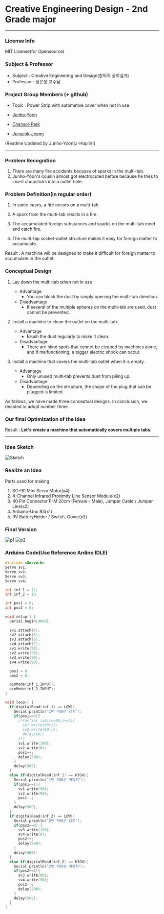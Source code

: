 Creative Engineering Design - 2nd Grade major
==========
*****
### License Info
MIT License(for Opensource)

### Subject & Professor

- Subject : Creative Engineering and Design(창의적 공학설계)
- Professor : 정은성 교수님

### Project Group Members (+ github)

- Topic : Power Strip with automative cover when not in use

- [Junho-Yoon](https://github.com/J-hoplin1)

- [Chansol-Park](https://github.com/PnutButter-Jelly)

- [Junseok-Jeong](https://github.com/dpan0883)

(Readme Updated by Junho-Yoon(J-Hoplin))
****

### Problem Recognition

1. There are many fire accidents because of sparks in the multi-tab.
2. Junho-Yoon's cousin almost got electrocuted before because he tries to insert chopsticks into a outlet hole.

### Problem Definition(in regular order)

1. In some cases, a fire occurs on a multi-tab.


2. A spark from the multi-tab results in a fire.


3. The accumulated foreign substances and sparks on the multi-tab meet and catch fire.

4. The multi-tap socket-outlet structure makes it easy for foreign matter to accumulate.

Result : A machine will be designed to make it difficult for foreign matter to accumulate in the outlet.

### Conceptual Design

1. Lay down the multi-tab when not in use
    
    -   Advantage 
        -   You can block the dust by simply opening the multi-tab direction.
    - Disadvantage
        -   If several of the multiple spheres on the multi-tab are used, dust cannot be prevented.
2. Install a machine to clean the outlet on the multi-tab.
    -   Advantage
        -   Brush the dust regularly to make it clean.
    -   Disadvantage
        -   There are blind spots that cannot be cleaned by machines alone, and if malfunctioning, a bigger electric shock can occur.
3. Install a machine that covers the multi-tab outlet when it is empty.
    -   Advantage
        -   Only unused multi-tab prevents dust from piling up.
    -   Disadvantage
        -   Depending on the structure, the shape of the plug that can be plugged is limited.

As follows, we have made three conceptual designs. In conclusion, we decided to adopt number three.

### Our final Optimization of the idea

Result : **Let's create a machine that automatically covers multiple tabs.**
***
### Idea Sketch

![Sketch](Photos/1.jpg)

### Realize an Idea

Parts used for making

1. SG-90 Mini Servo Motor(x4)
2. 4-Channel Infrared Proximity Line Sensor Module(x2)
3. 40 Pin Connector F-M 20cm (Female - Male), Jumper Cable / Jumper Line(x2)
4. Arduino-Uno R3(x1)
5. 9V BatteryHolder / Switch, Cover(x2)

### Final Version

![p1](Photos/2.jpg)
![p2](Photos/3.jpg)

### Arduino Code(Use Reference Ardino IDLE)

```C++
#include <Servo.h>
Servo sv1;
Servo sv2;
Servo sv3; 
Servo sv4;

int inf_1 = 12;
int inf_2 = 13;

int pos1 = 0;
int pos2 = 0;

void setup() {
  Serial.begin(9600);
  
  sv1.attach(4);
  sv2.attach(5);
  sv3.attach(6);
  sv4.attach(7);
  sv1.write(90);
  sv2.write(90);
  sv3.write(90);
  sv4.write(90);

  pos1 = 0;
  pos2 = 0;

  pinMode(inf_1,INPUT);
  pinMode(inf_2,INPUT);
}

void loop() {
  if(digitalRead(inf_1) == LOW){
    Serial.println("1번 적외선 감지");
    if(pos1==0){
      /*for(int i=0;i<=90;i+=5){
        sv1.write(90+i);
        sv2.write(90-i);
        delay(50);
      }*/
      sv1.write(180);
      sv2.write(0);
      pos1++;
      delay(500);
    }
    delay(500);
  }
  else if(digitalRead(inf_1) == HIGH){
    Serial.println("1번 적외선 미감지");
    if(pos1==1){
      sv1.write(90);
      sv2.write(90);
      pos1--;
    }
    delay(500);
  }
  if(digitalRead(inf_2) == LOW){
    Serial.println("2번 적외선 감지");
    if(pos2==0) {
      sv3.write(180);
      sv4.write(0);
      pos2++;
      delay(500);
    }
    delay(500);
  }
  else if(digitalRead(inf_2) == HIGH){
    Serial.println("2번 적외선 미감지");
    if(pos2==1){
      sv3.write(90);
      sv4.write(90);
      pos2--;
      delay(500);
    }
    delay(500);
  }
}
```
